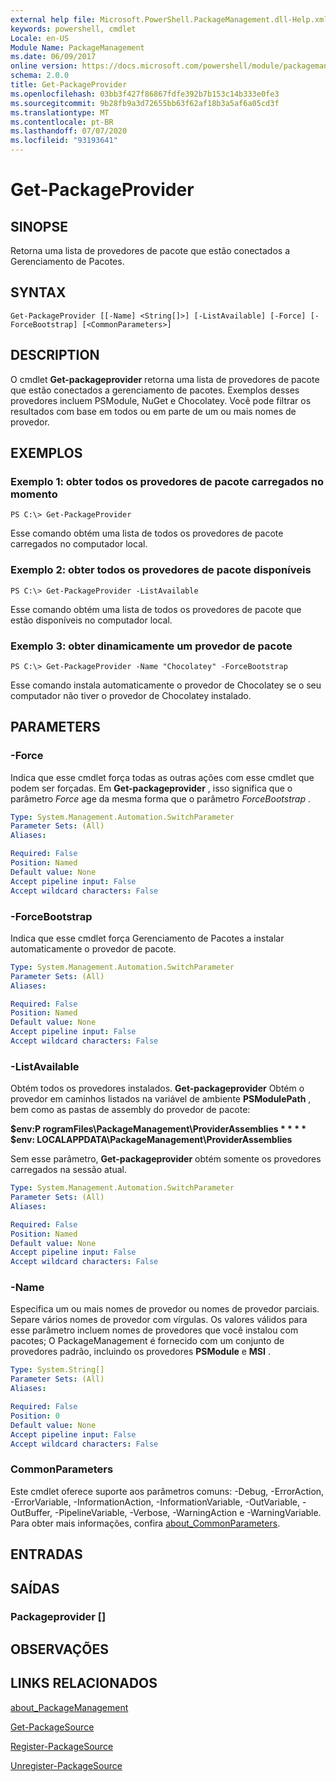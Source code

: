```yaml
---
external help file: Microsoft.PowerShell.PackageManagement.dll-Help.xml
keywords: powershell, cmdlet
Locale: en-US
Module Name: PackageManagement
ms.date: 06/09/2017
online version: https://docs.microsoft.com/powershell/module/packagemanagement/get-packageprovider?view=powershell-5.1&WT.mc_id=ps-gethelp
schema: 2.0.0
title: Get-PackageProvider
ms.openlocfilehash: 03bb3f427f86867fdfe392b7b153c14b333e0fe3
ms.sourcegitcommit: 9b28fb9a3d72655bb63f62af18b3a5af6a05cd3f
ms.translationtype: MT
ms.contentlocale: pt-BR
ms.lasthandoff: 07/07/2020
ms.locfileid: "93193641"
---
```

# Get-PackageProvider

## SINOPSE
Retorna uma lista de provedores de pacote que estão conectados a Gerenciamento de Pacotes.

## SYNTAX

```
Get-PackageProvider [[-Name] <String[]>] [-ListAvailable] [-Force] [-ForceBootstrap] [<CommonParameters>]
```

## DESCRIPTION
O cmdlet **Get-packageprovider** retorna uma lista de provedores de pacote que estão conectados a gerenciamento de pacotes.
Exemplos desses provedores incluem PSModule, NuGet e Chocolatey.
Você pode filtrar os resultados com base em todos ou em parte de um ou mais nomes de provedor.

## EXEMPLOS

### Exemplo 1: obter todos os provedores de pacote carregados no momento

```
PS C:\> Get-PackageProvider
```

Esse comando obtém uma lista de todos os provedores de pacote carregados no computador local.

### Exemplo 2: obter todos os provedores de pacote disponíveis

```
PS C:\> Get-PackageProvider -ListAvailable
```

Esse comando obtém uma lista de todos os provedores de pacote que estão disponíveis no computador local.

### Exemplo 3: obter dinamicamente um provedor de pacote

```
PS C:\> Get-PackageProvider -Name "Chocolatey" -ForceBootstrap
```

Esse comando instala automaticamente o provedor de Chocolatey se o seu computador não tiver o provedor de Chocolatey instalado.

## PARAMETERS

### -Force
Indica que esse cmdlet força todas as outras ações com esse cmdlet que podem ser forçadas.
Em **Get-packageprovider** , isso significa que o parâmetro *Force* age da mesma forma que o parâmetro *ForceBootstrap* .

```yaml
Type: System.Management.Automation.SwitchParameter
Parameter Sets: (All)
Aliases:

Required: False
Position: Named
Default value: None
Accept pipeline input: False
Accept wildcard characters: False
```

### -ForceBootstrap
Indica que esse cmdlet força Gerenciamento de Pacotes a instalar automaticamente o provedor de pacote.

```yaml
Type: System.Management.Automation.SwitchParameter
Parameter Sets: (All)
Aliases:

Required: False
Position: Named
Default value: None
Accept pipeline input: False
Accept wildcard characters: False
```

### -ListAvailable
Obtém todos os provedores instalados.
**Get-packageprovider** Obtém o provedor em caminhos listados na variável de ambiente **PSModulePath** , bem como as pastas de assembly do provedor de pacote:

**$env:P rogramFiles\PackageManagement\ProviderAssemblies * * * * $env: LOCALAPPDATA\PackageManagement\ProviderAssemblies**

Sem esse parâmetro, **Get-packageprovider** obtém somente os provedores carregados na sessão atual.

```yaml
Type: System.Management.Automation.SwitchParameter
Parameter Sets: (All)
Aliases:

Required: False
Position: Named
Default value: None
Accept pipeline input: False
Accept wildcard characters: False
```

### -Name
Especifica um ou mais nomes de provedor ou nomes de provedor parciais.
Separe vários nomes de provedor com vírgulas.
Os valores válidos para esse parâmetro incluem nomes de provedores que você instalou com pacotes; O PackageManagement é fornecido com um conjunto de provedores padrão, incluindo os provedores **PSModule** e **MSI** .

```yaml
Type: System.String[]
Parameter Sets: (All)
Aliases:

Required: False
Position: 0
Default value: None
Accept pipeline input: False
Accept wildcard characters: False
```

### CommonParameters
Este cmdlet oferece suporte aos parâmetros comuns: -Debug, -ErrorAction, -ErrorVariable, -InformationAction, -InformationVariable, -OutVariable, -OutBuffer, -PipelineVariable, -Verbose, -WarningAction e -WarningVariable. Para obter mais informações, confira [about_CommonParameters](https://go.microsoft.com/fwlink/?LinkID=113216).

## ENTRADAS

## SAÍDAS

### Packageprovider []

## OBSERVAÇÕES

## LINKS RELACIONADOS

[about_PackageManagement](../Microsoft.PowerShell.Core/About/about_PackageManagement.md)

[Get-PackageSource](Get-PackageSource.md)

[Register-PackageSource](Register-PackageSource.md)

[Unregister-PackageSource](Unregister-PackageSource.md)
